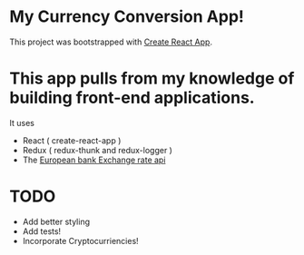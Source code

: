 # My Currency Conversion App!

This project was bootstrapped with [Create React App](https://github.com/facebook/create-react-app).

# This app pulls from my knowledge of building front-end applications.
It uses 
  - React ( create-react-app )
  - Redux ( redux-thunk and redux-logger )
  - The [European bank Exchange rate api](https://api.exchangeratesapi.io/)

# TODO
  - Add better styling
  - Add tests!
  - Incorporate Cryptocurriencies!